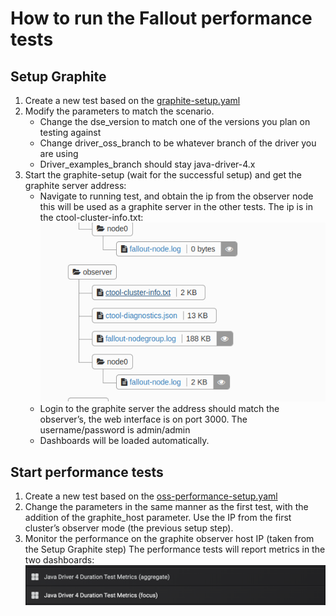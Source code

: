 # How to run the Fallout performance tests

## Setup Graphite
 
1. Create a new test based on the [graphite-setup.yaml](graphite-setup.yaml)
2. Modify the parameters to match the scenario.
    * Change the dse_version to match one of the versions you plan on testing against
    * Change driver_oss_branch to be whatever branch of the driver you are using
    * Driver_examples_branch should stay java-driver-4.x
3. Start the graphite-setup (wait for the successful setup) and get the graphite server address:
    * Navigate to running test, and obtain the ip from the observer node this will be used as a graphite server in the other tests. 
    The ip is in the ctool-cluster-info.txt:
    ![ctool-cluster-info](ctool-cluster-info.png)
    * Login to the graphite server the address should match the observer’s, the web interface is on port 3000. 
    The username/password is admin/admin
    * Dashboards will be loaded automatically.
    

## Start performance tests      

1. Create a new test based on the [oss-performance-setup.yaml](oss-performance-setup.yaml)
2. Change the parameters in the same manner as the first test, with the addition of the graphite_host parameter. 
Use the IP from the first cluster’s observer mode (the previous setup step).
3. Monitor the performance on the graphite observer host IP (taken from the Setup Graphite step)
   The performance tests will report metrics in the two dashboards:
   ![metrics-dashboards](metrics-dashboards.png) 
    
